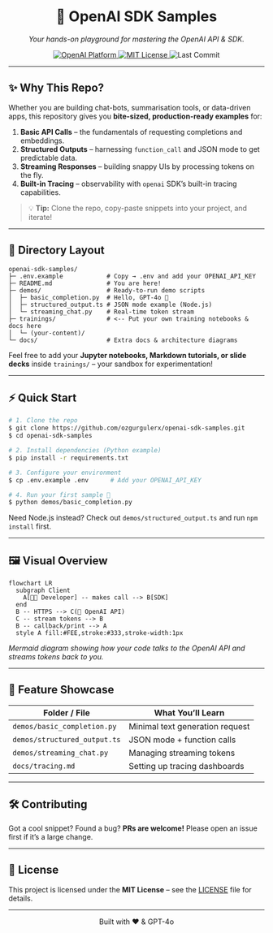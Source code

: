 <!-- README.md – OpenAI SDK Samples xxx xxx xxx-->

<h1 align="center">
  🚀 OpenAI SDK Samples
</h1>

<p align="center">
  <em>Your hands-on playground for mastering the OpenAI API & SDK.</em>
</p>

<p align="center">
  <a href="https://platform.openai.com/">
    <img src="https://img.shields.io/badge/OpenAI-Platform-40A4FF?logo=openai&logoColor=white" alt="OpenAI Platform">
  </a>
  <a href="LICENSE">
    <img src="https://img.shields.io/badge/License-MIT-green.svg" alt="MIT License">
  </a>
  <img alt="Last Commit" src="https://img.shields.io/github/last-commit/ozgurgulerx/openai-sdk-samples">
</p>

---

## ✨ Why This Repo?

Whether you are building chat-bots, summarisation tools, or data-driven apps, this repository gives you **bite-sized, production-ready examples** for:

1. **Basic API Calls** – the fundamentals of requesting completions and embeddings.
2. **Structured Outputs** – harnessing `function_call` and JSON mode to get predictable data.
3. **Streaming Responses** – building snappy UIs by processing tokens on the fly.
4. **Built-in Tracing** – observability with `openai` SDK’s built-in tracing capabilities.

> 💡 **Tip:** Clone the repo, copy-paste snippets into your project, and iterate!

---

## 📂 Directory Layout

```text
openai-sdk-samples/
├─ .env.example            # Copy → .env and add your OPENAI_API_KEY
├─ README.md               # You are here!
├─ demos/                  # Ready-to-run demo scripts
│  ├─ basic_completion.py  # Hello, GPT-4o 🌟
│  ├─ structured_output.ts # JSON mode example (Node.js)
│  └─ streaming_chat.py    # Real-time token stream
├─ trainings/              # <-- Put your own training notebooks & docs here
│  └─ (your-content)/
└─ docs/                   # Extra docs & architecture diagrams
```

Feel free to add your **Jupyter notebooks, Markdown tutorials, or slide decks** inside `trainings/` – your sandbox for experimentation!

---

## ⚡ Quick Start

```bash
# 1. Clone the repo
$ git clone https://github.com/ozgurgulerx/openai-sdk-samples.git
$ cd openai-sdk-samples

# 2. Install dependencies (Python example)
$ pip install -r requirements.txt

# 3. Configure your environment
$ cp .env.example .env      # Add your OPENAI_API_KEY

# 4. Run your first sample 🎉
$ python demos/basic_completion.py
```

Need Node.js instead? Check out `demos/structured_output.ts` and run `npm install` first.

---

## 🖼️ Visual Overview

```mermaid
flowchart LR
  subgraph Client
    A[👩‍💻 Developer] -- makes call --> B[SDK]
  end
  B -- HTTPS --> C(🤖 OpenAI API)
  C -- stream tokens --> B
  B -- callback/print --> A
  style A fill:#FEE,stroke:#333,stroke-width:1px
```

*Mermaid diagram showing how your code talks to the OpenAI API and streams tokens back to you.*

---

## 🧩 Feature Showcase

| Folder / File | What You’ll Learn |
| ------------- | ----------------- |
| `demos/basic_completion.py` | Minimal text generation request |
| `demos/structured_output.ts` | JSON mode + function calls |
| `demos/streaming_chat.py` | Managing streaming tokens |
| `docs/tracing.md` | Setting up tracing dashboards |

---

## 🛠️ Contributing

Got a cool snippet? Found a bug? **PRs are welcome!** Please open an issue first if it’s a large change.

---

## 📝 License

This project is licensed under the **MIT License** – see the [LICENSE](LICENSE) file for details.

---

<p align="center">
  Built with ❤️ & GPT-4o
</p>
